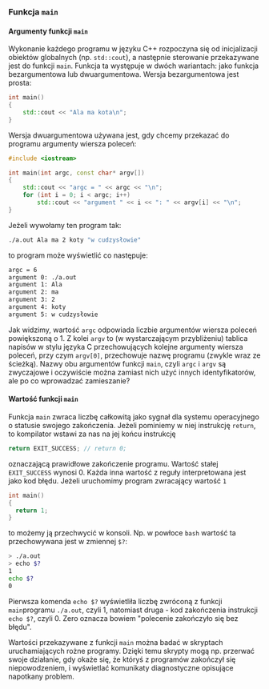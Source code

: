 ### Funkcja `main`

#### Argumenty funkcji `main`

Wykonanie każdego programu w języku C++ rozpoczyna się od inicjalizacji obiektów globalnych  (np. `std::cout`), a następnie sterowanie przekazywane jest do funkcji `main`. Funkcja ta występuje w dwóch wariantach: jako funkcja bezargumentowa lub dwuargumentowa. Wersja bezargumentowa jest prosta: 

```c++
int main()
{
    std::cout << "Ala ma kota\n";
}
```

Wersja dwuargumentowa używana jest, gdy chcemy przekazać do programu argumenty wiersza poleceń:  

```c++
#include <iostream>

int main(int argc, const char* argv[])
{
    std::cout << "argc = " << argc << "\n";
    for (int i = 0; i < argc; i++)
        std::cout << "argument " << i << ": " << argv[i] << "\n";
}
```

Jeżeli wywołamy ten program tak:

```bash
./a.out Ala ma 2 koty "w cudzysłowie"
```

to program może wyświetlić co następuje:

```bash
argc = 6
argument 0: ./a.out
argument 1: Ala
argument 2: ma
argument 3: 2
argument 4: koty
argument 5: w cudzysłowie
```

Jak widzimy, wartość `argc`  odpowiada liczbie argumentów wiersza poleceń powiększoną o 1. Z kolei `argv` to (w wystarczającym przybliżeniu) tablica napisów w stylu języka C przechowujących kolejne argumenty wiersza poleceń, przy czym `argv[0]`, przechowuje nazwę programu (zwykle wraz ze ścieżką). Nazwy obu argumentów funkcji `main`, czyli `argc` i `argv` są zwyczajowe i oczywiście można zamiast nich użyć innych identyfikatorów, ale po co wprowadzać zamieszanie?  

#### Wartość funkcji `main` 

Funkcja `main` zwraca liczbę całkowitą jako sygnał dla systemu operacyjnego o statusie swojego zakończenia. Jeżeli pominiemy w niej instrukcję `return`, to kompilator wstawi za nas na jej końcu instrukcję  

```c++
return EXIT_SUCCESS; // return 0;
```

oznaczającą prawidłowe zakończenie programu. Wartość stałej `EXIT_SUCCESS` wynosi 0. Każda inna wartość z reguły interpretowana jest jako kod błędu. Jeżeli uruchomimy program zwracający wartość `1` 

```c++
int main()
{
  return 1;
}
```

to możemy ją przechwycić w konsoli. Np. w powłoce `bash` wartość ta przechowywana jest w zmiennej `$?`:

```bash
> ./a.out
> echo $?
1
echo $?
0 
```

Pierwsza komenda `echo $?` wyświetliła liczbę zwróconą z funkcji `main`programu `./a.out`, czyli 1, natomiast druga - kod zakończenia instrukcji `echo $?`, czyli 0. Zero oznacza bowiem "polecenie zakończyło się bez błędu". 

Wartości przekazywane z funkcji `main` można badać w skryptach uruchamiających rożne programy. Dzięki temu skrypty mogą np. przerwać swoje działanie, gdy okaże się, że któryś z programów zakończył się niepowodzeniem, i wyświetlać komunikaty diagnostyczne opisujące napotkany problem. 